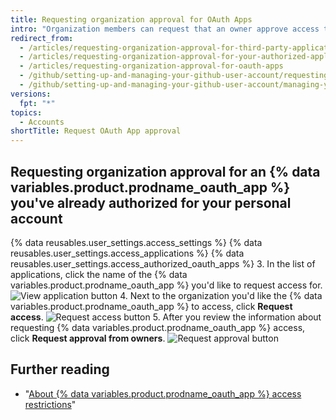 ```yaml
---
title: Requesting organization approval for OAuth Apps
intro: "Organization members can request that an owner approve access to organization resources for {% data variables.product.prodname_oauth_app %}."
redirect_from:
  - /articles/requesting-organization-approval-for-third-party-applications/
  - /articles/requesting-organization-approval-for-your-authorized-applications/
  - /articles/requesting-organization-approval-for-oauth-apps
  - /github/setting-up-and-managing-your-github-user-account/requesting-organization-approval-for-oauth-apps
  - /github/setting-up-and-managing-your-github-user-account/managing-your-membership-in-organizations/requesting-organization-approval-for-oauth-apps
versions:
  fpt: "*"
topics:
  - Accounts
shortTitle: Request OAuth App approval
---
```


## Requesting organization approval for an {% data variables.product.prodname_oauth_app %} you've already authorized for your personal account

{% data reusables.user_settings.access_settings %}
{% data reusables.user_settings.access_applications %}
{% data reusables.user_settings.access_authorized_oauth_apps %} 3. In the list of applications, click the name of the {% data variables.product.prodname_oauth_app %} you'd like to request access for.
![View application button](/assets/images/help/settings/settings-third-party-view-app.png) 4. Next to the organization you'd like the {% data variables.product.prodname_oauth_app %} to access, click **Request access**.
![Request access button](/assets/images/help/settings/settings-third-party-request-access.png) 5. After you review the information about requesting {% data variables.product.prodname_oauth_app %} access, click **Request approval from owners**.
![Request approval button](/assets/images/help/settings/oauth-access-request-approval.png)

## Further reading

- "[About {% data variables.product.prodname_oauth_app %} access restrictions](/articles/about-oauth-app-access-restrictions)"
